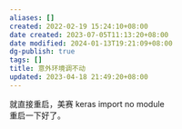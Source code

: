 ```yaml
---
aliases: []
created: 2022-02-19 15:24:10+08:00
date created: 2023-07-05T11:13:20+08:00
date modified: 2024-01-13T19:21:09+08:00
dg-publish: true
tags: []
title: 意外环境调不动
updated: 2023-04-18 21:49:20+08:00
---
```


就直接重启，美赛 keras import no module  
重启一下好了。
